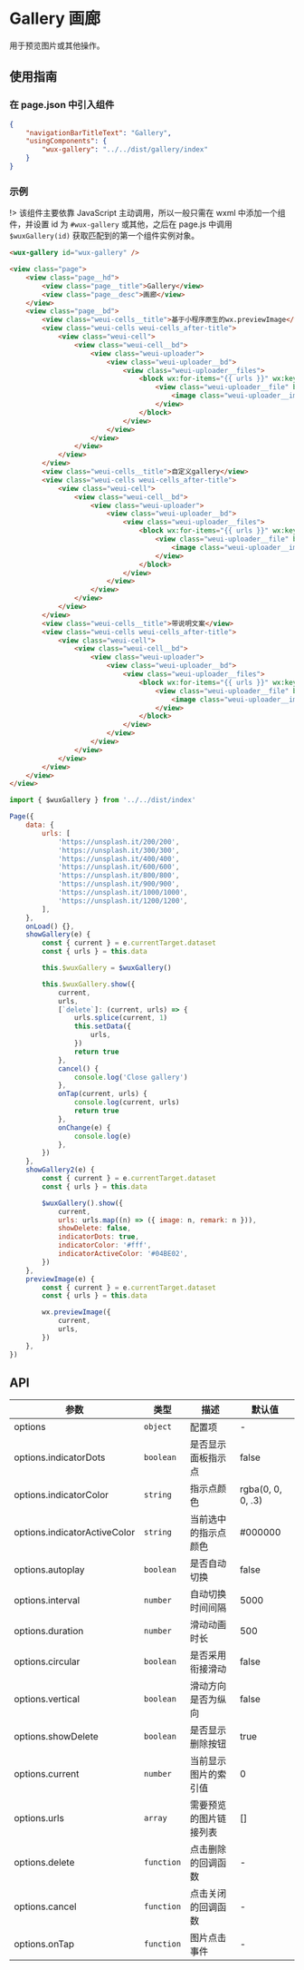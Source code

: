 # Gallery 画廊

用于预览图片或其他操作。

## 使用指南

### 在 page.json 中引入组件

```json
{
    "navigationBarTitleText": "Gallery",
    "usingComponents": {
        "wux-gallery": "../../dist/gallery/index"
    }
}
```

### 示例

!> 该组件主要依靠 JavaScript 主动调用，所以一般只需在 wxml 中添加一个组件，并设置 id 为 `#wux-gallery` 或其他，之后在 page.js 中调用 `$wuxGallery(id)` 获取匹配到的第一个组件实例对象。

```html
<wux-gallery id="wux-gallery" />

<view class="page">
    <view class="page__hd">
        <view class="page__title">Gallery</view>
        <view class="page__desc">画廊</view>
    </view>
    <view class="page__bd">
        <view class="weui-cells__title">基于小程序原生的wx.previewImage</view>
        <view class="weui-cells weui-cells_after-title">
            <view class="weui-cell">
                <view class="weui-cell__bd">
                    <view class="weui-uploader">
                        <view class="weui-uploader__bd">
                            <view class="weui-uploader__files">
                                <block wx:for-items="{{ urls }}" wx:key="{{ index }}">
                                    <view class="weui-uploader__file" bindtap="previewImage" data-current="{{ item }}">
                                        <image class="weui-uploader__img" src="{{ item }}" />
                                    </view>
                                </block>
                            </view>
                        </view>
                    </view>
                </view>
            </view>
        </view>
        <view class="weui-cells__title">自定义gallery</view>
        <view class="weui-cells weui-cells_after-title">
            <view class="weui-cell">
                <view class="weui-cell__bd">
                    <view class="weui-uploader">
                        <view class="weui-uploader__bd">
                            <view class="weui-uploader__files">
                                <block wx:for-items="{{ urls }}" wx:key="{{ index }}">
                                    <view class="weui-uploader__file" bindtap="showGallery" data-current="{{ index }}">
                                        <image class="weui-uploader__img" src="{{ item }}" />
                                    </view>
                                </block>
                            </view>
                        </view>
                    </view>
                </view>
            </view>
        </view>
        <view class="weui-cells__title">带说明文案</view>
        <view class="weui-cells weui-cells_after-title">
            <view class="weui-cell">
                <view class="weui-cell__bd">
                    <view class="weui-uploader">
                        <view class="weui-uploader__bd">
                            <view class="weui-uploader__files">
                                <block wx:for-items="{{ urls }}" wx:key="{{ index }}">
                                    <view class="weui-uploader__file" bindtap="showGallery2" data-current="{{ index }}">
                                        <image class="weui-uploader__img" src="{{ item }}" />
                                    </view>
                                </block>
                            </view>
                        </view>
                    </view>
                </view>
            </view>
        </view>
    </view>
</view>
```

```js
import { $wuxGallery } from '../../dist/index'

Page({
    data: {
        urls: [
            'https://unsplash.it/200/200',
            'https://unsplash.it/300/300',
            'https://unsplash.it/400/400',
            'https://unsplash.it/600/600',
            'https://unsplash.it/800/800',
            'https://unsplash.it/900/900',
            'https://unsplash.it/1000/1000',
            'https://unsplash.it/1200/1200',
        ],
    },
    onLoad() {},
    showGallery(e) {
        const { current } = e.currentTarget.dataset
        const { urls } = this.data

        this.$wuxGallery = $wuxGallery()

        this.$wuxGallery.show({
            current,
            urls,
            [`delete`]: (current, urls) => {
                urls.splice(current, 1)
                this.setData({
                    urls,
                })
                return true
            },
            cancel() {
                console.log('Close gallery')
            },
            onTap(current, urls) {
                console.log(current, urls)
                return true
            },
            onChange(e) {
                console.log(e)
            },
        })
    },
    showGallery2(e) {
        const { current } = e.currentTarget.dataset
        const { urls } = this.data

        $wuxGallery().show({
            current,
            urls: urls.map((n) => ({ image: n, remark: n })),
            showDelete: false,
            indicatorDots: true,
            indicatorColor: '#fff',
            indicatorActiveColor: '#04BE02',
        })
    },
    previewImage(e) {
        const { current } = e.currentTarget.dataset
        const { urls } = this.data

        wx.previewImage({
            current,
            urls,
        })
    },
})
```

## API

| 参数 | 类型 | 描述 | 默认值 |
| --- | --- | --- | --- |
| options | <code>object</code> | 配置项 | - |
| options.indicatorDots | <code>boolean</code> | 是否显示面板指示点 | false |
| options.indicatorColor | <code>string</code> | 指示点颜色 | rgba(0, 0, 0, .3) |
| options.indicatorActiveColor | <code>string</code> | 当前选中的指示点颜色 | #000000 |
| options.autoplay | <code>boolean</code> | 是否自动切换 | false |
| options.interval | <code>number</code> | 自动切换时间间隔 | 5000 |
| options.duration | <code>number</code> | 滑动动画时长 | 500 |
| options.circular | <code>boolean</code> | 是否采用衔接滑动 | false |
| options.vertical | <code>boolean</code> | 滑动方向是否为纵向 | false |
| options.showDelete | <code>boolean</code> | 是否显示删除按钮 | true |
| options.current | <code>number</code> | 当前显示图片的索引值 | 0 |
| options.urls | <code>array</code> | 需要预览的图片链接列表 | [] |
| options.delete | <code>function</code> | 点击删除的回调函数 | - |
| options.cancel | <code>function</code> | 点击关闭的回调函数 | - |
| options.onTap | <code>function</code> | 图片点击事件 | - |